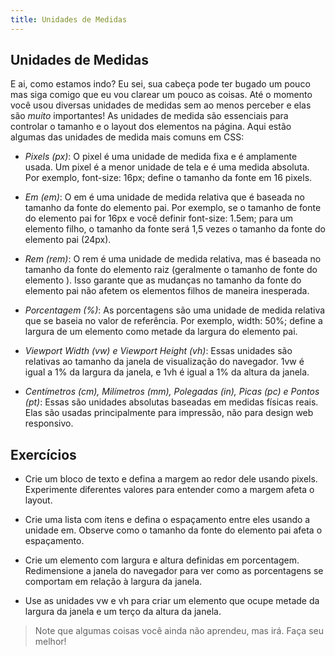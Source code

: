 ```yaml
---
title: Unidades de Medidas
---
```


## Unidades de Medidas

E ai, como estamos indo? Eu sei, sua cabeça pode ter bugado um pouco mas siga comigo que eu vou clarear um pouco as coisas. Até o momento você usou diversas unidades de medidas sem ao menos perceber e elas são *muito* importantes! As unidades de medida são essenciais para controlar o tamanho e o layout dos elementos na página. Aqui estão algumas das unidades de medida mais comuns em CSS:

- *Pixels (px)*: O pixel é uma unidade de medida fixa e é amplamente usada. Um pixel é a menor unidade de tela e é uma medida absoluta. Por exemplo, font-size: 16px; define o tamanho da fonte em 16 pixels.

- *Em (em)*: O em é uma unidade de medida relativa que é baseada no tamanho da fonte do elemento pai. Por exemplo, se o tamanho de fonte do elemento pai for 16px e você definir font-size: 1.5em; para um elemento filho, o tamanho da fonte será 1,5 vezes o tamanho da fonte do elemento pai (24px).

- *Rem (rem)*: O rem é uma unidade de medida relativa, mas é baseada no tamanho da fonte do elemento raiz (geralmente o tamanho de fonte do elemento <html>). Isso garante que as mudanças no tamanho da fonte do elemento pai não afetem os elementos filhos de maneira inesperada.

- *Porcentagem (%)*: As porcentagens são uma unidade de medida relativa que se baseia no valor de referência. Por exemplo, width: 50%; define a largura de um elemento como metade da largura do elemento pai.

- *Viewport Width (vw) e Viewport Height (vh)*: Essas unidades são relativas ao tamanho da janela de visualização do navegador. 1vw é igual a 1% da largura da janela, e 1vh é igual a 1% da altura da janela.

- *Centímetros (cm), Milímetros (mm), Polegadas (in), Picas (pc) e Pontos (pt)*: Essas são unidades absolutas baseadas em medidas físicas reais. Elas são usadas principalmente para impressão, não para design web responsivo.

## Exercícios

- Crie um bloco de texto e defina a margem ao redor dele usando pixels. Experimente diferentes valores para entender como a margem afeta o layout.

- Crie uma lista com itens e defina o espaçamento entre eles usando a unidade em. Observe como o tamanho da fonte do elemento pai afeta o espaçamento.

- Crie um elemento com largura e altura definidas em porcentagem. Redimensione a janela do navegador para ver como as porcentagens se comportam em relação à largura da janela.

- Use as unidades vw e vh para criar um elemento que ocupe metade da largura da janela e um terço da altura da janela.

> Note que algumas coisas você ainda não aprendeu, mas irá. Faça seu melhor!